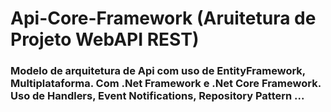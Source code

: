# Api-Core-Framework (Aruitetura de Projeto WebAPI REST)

### Modelo de arquitetura de Api com uso de EntityFramework, Multiplataforma. Com .Net Framework e .Net Core Framework. Uso de Handlers, Event Notifications, Repository Pattern ...
